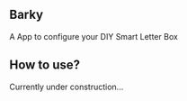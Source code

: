 ## Barky
 A App to configure your DIY Smart Letter Box

## How to use?
 Currently under construction...